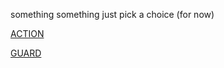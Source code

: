 something something just pick a choice (for now) 

[ACTION](../act3/attack3.md)

[GUARD](../act3/guard3.md)